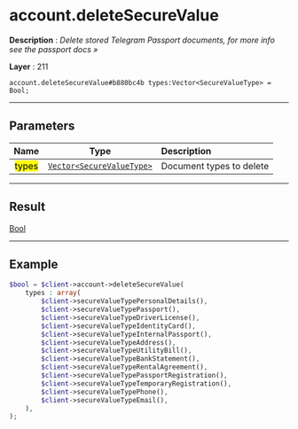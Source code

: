# account.deleteSecureValue

**Description** : *Delete stored Telegram Passport documents, for more info see the passport docs &raquo;*

**Layer** : 211

```tl
account.deleteSecureValue#b880bc4b types:Vector<SecureValueType> = Bool;
```

---

## Parameters

| Name | Type | Description |
| :---: | :---: | :--- |
| <mark>types</mark> | [`Vector<SecureValueType>`](type/SecureValueType) | Document types to delete |

---

## Result

[Bool](type/Bool)

---

## Example

```php
$bool = $client->account->deleteSecureValue(
	types : array(
		$client->secureValueTypePersonalDetails(),
		$client->secureValueTypePassport(),
		$client->secureValueTypeDriverLicense(),
		$client->secureValueTypeIdentityCard(),
		$client->secureValueTypeInternalPassport(),
		$client->secureValueTypeAddress(),
		$client->secureValueTypeUtilityBill(),
		$client->secureValueTypeBankStatement(),
		$client->secureValueTypeRentalAgreement(),
		$client->secureValueTypePassportRegistration(),
		$client->secureValueTypeTemporaryRegistration(),
		$client->secureValueTypePhone(),
		$client->secureValueTypeEmail(),
	),
);
```